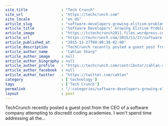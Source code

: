 ```yaml
---
site_title               : "Tech Crunch"
site_url                 : "https://techcrunch.com"
site_locale              : "en_US"
article_slug             : "software-developers-growing-elitism-problem"
article_title            : "Software Developers’ Growing Elitism Problem"
article_image            : "https://tctechcrunch2011.files.wordpress.com/2015/11/11246287_762854440485868_335493874_n.jpg?w=764&h=400&crop=1"
article_url              : "https://techcrunch.com/2015/11/27/software-developers-growing-elitism-problem/"
article_published_at     : "2015-11-27T08:00:38-02:00"
article_description      : "TechCrunch recently posted a guest post from the CEO of a software company attempting to discredit coding academies. I won't spend time addressing all the..."
article_author_name      : "Cahlan Sharp"
article_author_image     : null
article_author_biography : null
article_author_profile   : "https://techcrunch.com/contributor/cahlan-sharp/"
article_author_facebook  : null
article_author_twitter   : "https://twitter.com/cahlan"
category                 : ['technology']
tags                     : ['Tech Crunch']
permalink                : "/:categories/software-developers-growing-elitism-problem/"
layout                   : post
---
```


TechCrunch recently posted a guest post from the CEO of a software company attempting to discredit coding academies. I won't spend time addressing all the...
